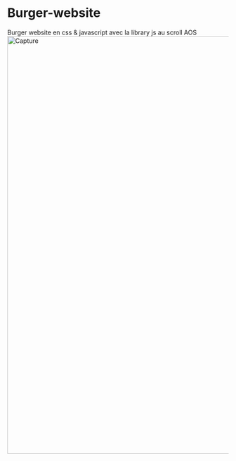# Burger-website
Burger website en css &amp; javascript avec la library js au scroll AOS
<img width="951" alt="Capture" src="https://user-images.githubusercontent.com/75976059/157817570-84f9ee6d-7d01-470d-87e9-dfc3943bef5e.PNG">
